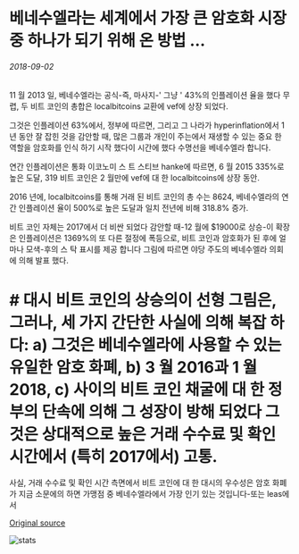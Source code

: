 # 베네수엘라는 세계에서 가장 큰 암호화 시장 중 하나가 되기 위해 온 방법 ...

###### 2018-09-02

11 월 2013 일, 베네수엘라는 공식-즉, 마사지-' 그냥 ' 43%의 인플레이션 율을 했다 무렵, 두 비트 코인의 총합은 localbitcoins 교환에 vef에 상장 되었다.

그것은 인플레이션 63%에서, 정부에 따르면, 그리고 그 나라가 hyperinflation에서 1 년 동안 잘 잡힌 것을 감안할 때, 많은 그룹과 개인이 주는에서 재생할 수 있는 중요 한 역할을 암호화를 인식 하기 시작 했다이 시간에 했다 수명선을 베네수엘라 합니다.

연간 인플레이션은 통화 이코노미 스 트 스티브 hanke에 따르면, 6 월 2015 335%로 높은 도달, 319 비트 코인은 2 월만에 vef에 대 한 localbitcoins에 상장 동안.

2016 년에, localbitcoins를 통해 거래 된 비트 코인의 총 수는 8624, 베네수엘라의 연간 인플레이션 율이 500%로 높은 도달과 일치 전년에 비해 318.8% 증가.

비트 코인 자체는 2017에서 더 비싼 되었다 감안할 때-12 월에 $19000로 상승-이 확장은 인플레이션은 1369%의 또 다른 절정에 폭등으로, 비트 코인과 암호화가 된 후에 얼마나 모색-후의 스 탁 표시를 제공 합니다 그림에 따르면 야당 주도의 베네수엘라 의회에 의해 발표 했다.

# # 대시 비트 코인의 상승의이 선형 그림은, 그러나, 세 가지 간단한 사실에 의해 복잡 하다: a) 그것은 베네수엘라에 사용할 수 있는 유일한 암호 화폐, b) 3 월 2016과 1 월 2018, c) 사이의 비트 코인 채굴에 대 한 정부의 단속에 의해 그 성장이 방해 되었다 그것은 상대적으로 높은 거래 수수료 및 확인 시간에서 (특히 2017에서) 고통.

사실, 거래 수수료 및 확인 시간 측면에서 비트 코인에 대 한 대시의 우수성은 암호 화폐가 지금 소문에의 하면 가맹점 중 베네수엘라에서 가장 인기 있는 것입니다-또는 leas에서

[Original source](https://cointelegraph.com/news/how-venezuela-came-to-be-one-of-the-biggest-markets-for-crypto-in-the-world)

![stats](https://c.statcounter.com/11760860/0/a89fa40b/1/ "stats")